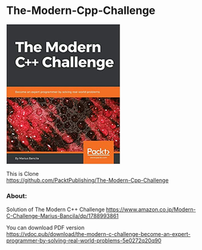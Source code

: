 The-Modern-Cpp-Challenge  
===============

<img src="https://raw.githubusercontent.com/ohwada/The-Modern-Cpp-Challenge/main/images/The-Modern-Cpp-Challenge.jpg" width="300" />  

This is Clone  
 https://github.com/PacktPublishing/The-Modern-Cpp-Challenge  


### About:
Solution of The Modern C++ Challenge 
https://www.amazon.co.jp/Modern-C-Challenge-Marius-Bancila/dp/1788993861  

You can download PDF version  
https://vdoc.pub/download/the-modern-c-challenge-become-an-expert-programmer-by-solving-real-world-problems-5e0272q20q90

